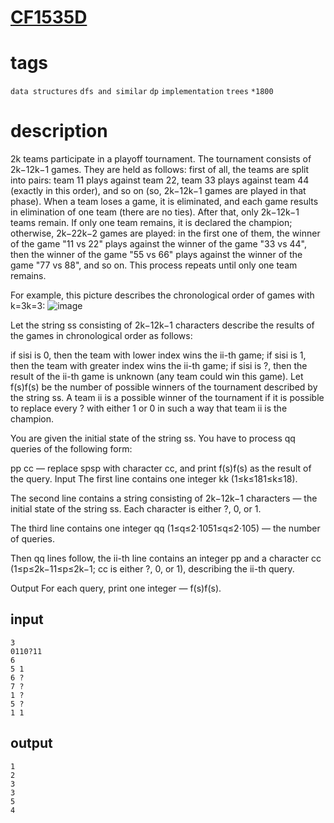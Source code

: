 # [CF1535D](https://codeforces.com/problemset/problem/1535/D)

# tags
`data structures` `dfs and similar` `dp` `implementation` `trees` `*1800`

# description

2k teams participate in a playoff tournament. The tournament consists of 2k−12k−1 games. They are held as follows: first of all, the teams are split into pairs: team 11 plays against team 22, team 33 plays against team 44 (exactly in this order), and so on (so, 2k−12k−1 games are played in that phase). When a team loses a game, it is eliminated, and each game results in elimination of one team (there are no ties). After that, only 2k−12k−1 teams remain. If only one team remains, it is declared the champion; otherwise, 2k−22k−2 games are played: in the first one of them, the winner of the game "11 vs 22" plays against the winner of the game "33 vs 44", then the winner of the game "55 vs 66" plays against the winner of the game "77 vs 88", and so on. This process repeats until only one team remains.

For example, this picture describes the chronological order of games with k=3k=3:
![image](https://user-images.githubusercontent.com/44316768/169699173-4553b5f4-c304-4be4-8a37-6dccdade530f.png)


Let the string ss consisting of 2k−12k−1 characters describe the results of the games in chronological order as follows:

if sisi is 0, then the team with lower index wins the ii-th game;
if sisi is 1, then the team with greater index wins the ii-th game;
if sisi is ?, then the result of the ii-th game is unknown (any team could win this game).
Let f(s)f(s) be the number of possible winners of the tournament described by the string ss. A team ii is a possible winner of the tournament if it is possible to replace every ? with either 1 or 0 in such a way that team ii is the champion.

You are given the initial state of the string ss. You have to process qq queries of the following form:

pp cc — replace spsp with character cc, and print f(s)f(s) as the result of the query.
Input
The first line contains one integer kk (1≤k≤181≤k≤18).

The second line contains a string consisting of 2k−12k−1 characters — the initial state of the string ss. Each character is either ?, 0, or 1.

The third line contains one integer qq (1≤q≤2⋅1051≤q≤2⋅105) — the number of queries.

Then qq lines follow, the ii-th line contains an integer pp and a character cc (1≤p≤2k−11≤p≤2k−1; cc is either ?, 0, or 1), describing the ii-th query.

Output
For each query, print one integer — f(s)f(s).

## input
```
3
0110?11
6
5 1
6 ?
7 ?
1 ?
5 ?
1 1
```

## output
```
1
2
3
3
5
4
```
